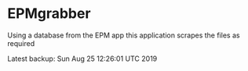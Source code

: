 # EPMgrabber
Using a database from the EPM app this application scrapes the files as required


Latest backup: Sun Aug 25 12:26:01 UTC 2019
